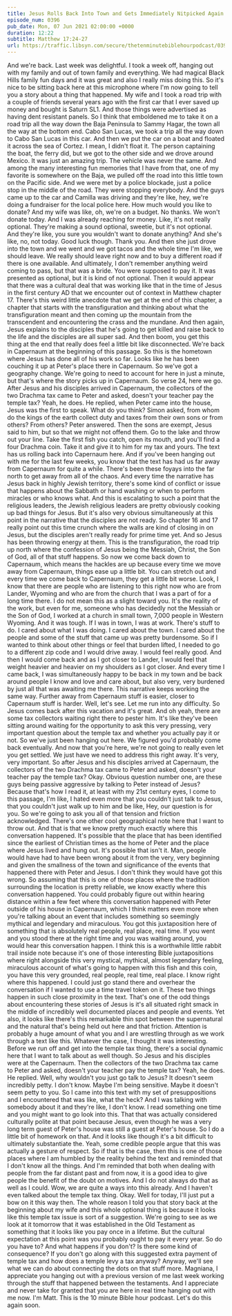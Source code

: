 ```yaml
---
title: Jesus Rolls Back Into Town and Gets Immediately Nitpicked Again
episode_num: 0396
pub_date: Mon, 07 Jun 2021 02:00:00 +0000
duration: 12:22
subtitle: Matthew 17:24-27
url: https://traffic.libsyn.com/secure/thetenminutebiblehourpodcast/0396_-_Jesus_Rolls_Back_Into_Town_and_Gets_Immediately_Nitpicked_Again.mp3
---
```


 And we're back. Last week was delightful. I took a week off, hanging out with my family and out of town family and everything. We had magical Black Hills family fun days and it was great and also I really miss doing this. So it's nice to be sitting back here at this microphone where I'm now going to tell you a story about a thing that happened. My wife and I took a road trip with a couple of friends several years ago with the first car that I ever saved up money and bought is Saturn SL1. And those things were advertised as having dent resistant panels. So I think that emboldened me to take it on a road trip all the way down the Baja Peninsula to Sammy Hagar, the town all the way at the bottom end. Cabo San Lucas, we took a trip all the way down to Cabo San Lucas in this car. And then we put the car on a boat and floated it across the sea of Cortez. I mean, I didn't float it. The person captaining the boat, the ferry did, but we got to the other side and we drove around Mexico. It was just an amazing trip. The vehicle was never the same. And among the many interesting fun memories that I have from that, one of my favorite is somewhere on the Baja, we pulled off the road into this little town on the Pacific side. And we were met by a police blockade, just a police stop in the middle of the road. They were stopping everybody. And the guys came up to the car and Camilla was driving and they're like, hey, we're doing a fundraiser for the local police here. How much would you like to donate? And my wife was like, oh, we're on a budget. No thanks. We won't donate today. And I was already reaching for money. Like, it's not really optional. They're making a sound optional, sweetie, but it's not optional. And they're like, you sure you wouldn't want to donate anything? And she's like, no, not today. Good luck though. Thank you. And then she just drove into the town and we went and we got tacos and the whole time I'm like, we should leave. We really should leave right now and to buy a different road if there is one available. And ultimately, I don't remember anything weird coming to pass, but that was a bride. You were supposed to pay it. It was presented as optional, but it is kind of not optional. Then it would appear that there was a cultural deal that was working like that in the time of Jesus in the first century AD that we encounter out of context in Matthew chapter 17. There's this weird little anecdote that we get at the end of this chapter, a chapter that starts with the transfiguration and thinking about what the transfiguration meant and then coming up the mountain from the transcendent and encountering the crass and the mundane. And then again, Jesus explains to the disciples that he's going to get killed and raise back to the life and the disciples are all super sad. And then boom, you get this thing at the end that really does feel a little bit like disconnected. We're back in Capernaum at the beginning of this passage. So this is the hometown where Jesus has done all of his work so far. Looks like he has been couching it up at Peter's place there in Capernaum. So we've got a geography change. We're going to need to account for here in just a minute, but that's where the story picks up in Capernaum. So verse 24, here we go. After Jesus and his disciples arrived in Capernaum, the collectors of the two Drachma tax came to Peter and asked, doesn't your teacher pay the temple tax? Yeah, he does. He replied, when Peter came into the house, Jesus was the first to speak. What do you think? Simon asked, from whom do the kings of the earth collect duty and taxes from their own sons or from others? From others? Peter answered. Then the sons are exempt, Jesus said to him, but so that we might not offend them. Go to the lake and throw out your line. Take the first fish you catch, open its mouth, and you'll find a four Drachma coin. Take it and give it to him for my tax and yours. The text has us rolling back into Capernaum here. And if you've been hanging out with me for the last few weeks, you know that the text has had us far away from Capernaum for quite a while. There's been these foyays into the far north to get away from all of the chaos. And every time the narrative has Jesus back in highly Jewish territory, there's some kind of conflict or issue that happens about the Sabbath or hand washing or when to perform miracles or who knows what. And this is escalating to such a point that the religious leaders, the Jewish religious leaders are pretty obviously cooking up bad things for Jesus. But it's also very obvious simultaneously at this point in the narrative that the disciples are not ready. So chapter 16 and 17 really point out this time crunch where the walls are kind of closing in on Jesus, but the disciples aren't really ready for prime time yet. And so Jesus has been throwing energy at them. This is the transfiguration, the road trip up north where the confession of Jesus being the Messiah, Christ, the Son of God, all of that stuff happens. So now we come back down to Capernaum, which means the hackles are up because every time we move away from Capernaum, things ease up a little bit. You can stretch out and every time we come back to Capernaum, they get a little bit worse. Look, I know that there are people who are listening to this right now who are from Lander, Wyoming and who are from the church that I was a part of for a long time there. I do not mean this as a slight toward you. It's the reality of the work, but even for me, someone who has decidedly not the Messiah or the Son of God, I worked at a church in small town, 7,000 people in Western Wyoming. And it was tough. If I was in town, I was at work. There's stuff to do. I cared about what I was doing. I cared about the town. I cared about the people and some of the stuff that came up was pretty burdensome. So if I wanted to think about other things or feel that burden lifted, I needed to go to a different zip code and I would drive away. I would feel really good. And then I would come back and as I got closer to Lander, I would feel that weight heavier and heavier on my shoulders as I got closer. And every time I came back, I was simultaneously happy to be back in my town and be back around people I know and love and care about, but also very, very burdened by just all that was awaiting me there. This narrative keeps working the same way. Further away from Capernaum stuff is easier, closer to Capernaum stuff is harder. Well, let's see. Let me run into any difficulty. So Jesus comes back after this vacation and it's great. And oh yeah, there are some tax collectors waiting right there to pester him. It's like they've been sitting around waiting for the opportunity to ask this very pressing, very important question about the temple tax and whether you actually pay it or not. So we've just been hanging out here. We figured you'd probably come back eventually. And now that you're here, we're not going to really even let you get settled. We just have we need to address this right away. It's very, very important. So after Jesus and his disciples arrived at Capernaum, the collectors of the two Drachma tax came to Peter and asked, doesn't your teacher pay the temple tax? Okay. Obvious question number one, are these guys being passive aggressive by talking to Peter instead of Jesus? Because that's how I read it, at least with my 21st century eyes, I come to this passage, I'm like, I hated even more that you couldn't just talk to Jesus, that you couldn't just walk up to him and be like, Hey, our question is for you. So we're going to ask you all of that tension and friction acknowledged. There's one other cool geographical note here that I want to throw out. And that is that we know pretty much exactly where this conversation happened. It's possible that the place that has been identified since the earliest of Christian times as the home of Peter and the place where Jesus lived and hung out. It's possible that isn't it. Man, people would have had to have been wrong about it from the very, very beginning and given the smallness of the town and significance of the events that happened there with Peter and Jesus. I don't think they would have got this wrong. So assuming that this is one of those places where the tradition surrounding the location is pretty reliable, we know exactly where this conversation happened. You could probably figure out within hearing distance within a few feet where this conversation happened with Peter outside of his house in Capernaum, which I think matters even more when you're talking about an event that includes something so seemingly mythical and legendary and miraculous. You got this juxtaposition here of something that is absolutely real people, real place, real time. If you went and you stood there at the right time and you was waiting around, you would hear this conversation happen. I think this is a worthwhile little rabbit trail inside note because it's one of those interesting Bible juxtapositions where right alongside this very mystical, mythical, almost legendary feeling, miraculous account of what's going to happen with this fish and this coin, you have this very grounded, real people, real time, real place. I know right where this happened. I could just go stand there and overhear the conversation if I wanted to use a time travel token on it. These two things happen in such close proximity in the text. That's one of the odd things about encountering these stories of Jesus is it's all situated right smack in the middle of incredibly well documented places and people and events. Yet also, it looks like there's this remarkable thin spot between the supernatural and the natural that's being held out here and that friction. Attention is probably a huge amount of what you and I are wrestling through as we work through a text like this. Whatever the case, I thought it was interesting. Before we run off and get into the temple tax thing, there's a social dynamic here that I want to talk about as well though. So Jesus and his disciples were at the Capernaum. Then the collectors of the two Drachma tax came to Peter and asked, doesn't your teacher pay the temple tax? Yeah, he does. He replied. Well, why wouldn't you just go talk to Jesus? It doesn't seem incredibly petty. I don't know. Maybe I'm being sensitive. Maybe it doesn't seem petty to you. So I came into this text with my set of presuppositions and I encountered that was like, what the heck? And I was talking with somebody about it and they're like, I don't know. I read something one time and you might want to go look into this. That that was actually considered culturally polite at that point because Jesus, even though he was a very long term guest of Peter's house was still a guest at Peter's house. So I do a little bit of homework on that. And it looks like though it's a bit difficult to ultimately substantiate the. Yeah, some credible people argue that this was actually a gesture of respect. So if that is the case, then this is one of those places where I am humbled by the reality behind the text and reminded that I don't know all the things. And I'm reminded that both when dealing with people from the far distant past and from now, it is a good idea to give people the benefit of the doubt on motives. And I do not always do that as well as I could. Wow, we are quite a ways into this already. And I haven't even talked about the temple tax thing. Okay. Well for today, I'll just put a bow on it this way then. The whole reason I told you that story back at the beginning about my wife and this whole optional thing is because it looks like this temple tax issue is sort of a suggestion. We're going to see as we look at it tomorrow that it was established in the Old Testament as something that it looks like you pay once in a lifetime. But the cultural expectation at this point was you probably ought to pay it every year. So do you have to? And what happens if you don't? Is there some kind of consequence? If you don't go along with this suggested extra payment of temple tax and how does a temple levy a tax anyway? Anyway, we'll see what we can do about connecting the dots on that stuff more. Magniana, I appreciate you hanging out with a previous version of me last week working through the stuff that happened between the testaments. And I appreciate and never take for granted that you are here in real time hanging out with me now. I'm Matt. This is the 10 minute Bible hour podcast. Let's do this again soon.